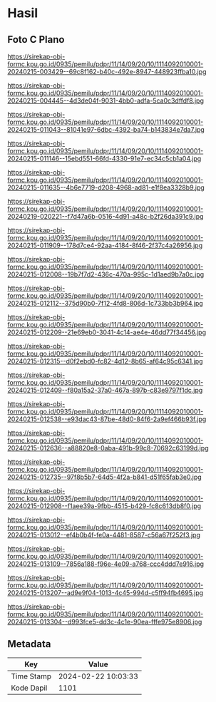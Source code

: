 # Hasil

## Foto C Plano

https://sirekap-obj-formc.kpu.go.id/0935/pemilu/pdpr/11/14/09/20/10/1114092010001-20240215-003429--69c8f162-b40c-492e-8947-448923ffba10.jpg

https://sirekap-obj-formc.kpu.go.id/0935/pemilu/pdpr/11/14/09/20/10/1114092010001-20240215-004445--4d3de04f-9031-4bb0-adfa-5ca0c3dffdf8.jpg

https://sirekap-obj-formc.kpu.go.id/0935/pemilu/pdpr/11/14/09/20/10/1114092010001-20240215-011043--81041e97-6dbc-4392-ba74-b143834e7da7.jpg

https://sirekap-obj-formc.kpu.go.id/0935/pemilu/pdpr/11/14/09/20/10/1114092010001-20240215-011146--15ebd551-66fd-4330-91e7-ec34c5cb1a04.jpg

https://sirekap-obj-formc.kpu.go.id/0935/pemilu/pdpr/11/14/09/20/10/1114092010001-20240215-011635--4b6e7719-d208-4968-ad81-e1f8ea3328b9.jpg

https://sirekap-obj-formc.kpu.go.id/0935/pemilu/pdpr/11/14/09/20/10/1114092010001-20240219-020221--f7d47a6b-0516-4d91-a48c-b2f26da391c9.jpg

https://sirekap-obj-formc.kpu.go.id/0935/pemilu/pdpr/11/14/09/20/10/1114092010001-20240215-011909--178d7ce4-92aa-4184-8f46-2f37c4a26956.jpg

https://sirekap-obj-formc.kpu.go.id/0935/pemilu/pdpr/11/14/09/20/10/1114092010001-20240215-012008--19b7f7d2-436c-470a-995c-1d1aed9b7a0c.jpg

https://sirekap-obj-formc.kpu.go.id/0935/pemilu/pdpr/11/14/09/20/10/1114092010001-20240215-012112--375d90b0-7f12-4fd8-806d-1c733bb3b964.jpg

https://sirekap-obj-formc.kpu.go.id/0935/pemilu/pdpr/11/14/09/20/10/1114092010001-20240215-012209--21e69eb0-3041-4c14-ae4e-46dd77f34456.jpg

https://sirekap-obj-formc.kpu.go.id/0935/pemilu/pdpr/11/14/09/20/10/1114092010001-20240215-012315--d0f2ebd0-fc82-4d12-8b65-af64c95c6341.jpg

https://sirekap-obj-formc.kpu.go.id/0935/pemilu/pdpr/11/14/09/20/10/1114092010001-20240215-012409--f80a15a2-37a0-467a-897b-c83e9797f1dc.jpg

https://sirekap-obj-formc.kpu.go.id/0935/pemilu/pdpr/11/14/09/20/10/1114092010001-20240215-012538--e93dac43-87be-48d0-84f6-2a9ef466b93f.jpg

https://sirekap-obj-formc.kpu.go.id/0935/pemilu/pdpr/11/14/09/20/10/1114092010001-20240215-012636--a88820e8-0aba-491b-99c8-70692c63199d.jpg

https://sirekap-obj-formc.kpu.go.id/0935/pemilu/pdpr/11/14/09/20/10/1114092010001-20240215-012735--97f8b5b7-64d5-4f2a-b841-d51f65fab3e0.jpg

https://sirekap-obj-formc.kpu.go.id/0935/pemilu/pdpr/11/14/09/20/10/1114092010001-20240215-012908--f1aee39a-9fbb-4515-b429-fc8c613db8f0.jpg

https://sirekap-obj-formc.kpu.go.id/0935/pemilu/pdpr/11/14/09/20/10/1114092010001-20240215-013012--ef4b0b4f-fe0a-4481-8587-c56a67f252f3.jpg

https://sirekap-obj-formc.kpu.go.id/0935/pemilu/pdpr/11/14/09/20/10/1114092010001-20240215-013109--7856a188-f96e-4e09-a768-ccc4ddd7e916.jpg

https://sirekap-obj-formc.kpu.go.id/0935/pemilu/pdpr/11/14/09/20/10/1114092010001-20240215-013207--ad9e9f04-1013-4c45-994d-c5ff94fb4695.jpg

https://sirekap-obj-formc.kpu.go.id/0935/pemilu/pdpr/11/14/09/20/10/1114092010001-20240215-013304--d993fce5-dd3c-4c1e-90ea-fffe975e8906.jpg


## Metadata

| Key        | Value               |
| ---------- | ------------------- |
| Time Stamp | 2024-02-22 10:03:33 |
| Kode Dapil | 1101                |



